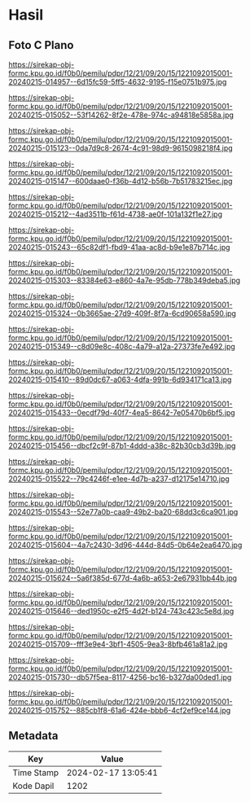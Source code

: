 # Hasil

## Foto C Plano

https://sirekap-obj-formc.kpu.go.id/f0b0/pemilu/pdpr/12/21/09/20/15/1221092015001-20240215-014957--6d15fc59-5ff5-4632-9195-f15e0751b975.jpg

https://sirekap-obj-formc.kpu.go.id/f0b0/pemilu/pdpr/12/21/09/20/15/1221092015001-20240215-015052--53f14262-8f2e-478e-974c-a94818e5858a.jpg

https://sirekap-obj-formc.kpu.go.id/f0b0/pemilu/pdpr/12/21/09/20/15/1221092015001-20240215-015123--0da7d9c8-2674-4c91-98d9-9615098218f4.jpg

https://sirekap-obj-formc.kpu.go.id/f0b0/pemilu/pdpr/12/21/09/20/15/1221092015001-20240215-015147--600daae0-f36b-4d12-b56b-7b51783215ec.jpg

https://sirekap-obj-formc.kpu.go.id/f0b0/pemilu/pdpr/12/21/09/20/15/1221092015001-20240215-015212--4ad3511b-f61d-4738-ae0f-101a132f1e27.jpg

https://sirekap-obj-formc.kpu.go.id/f0b0/pemilu/pdpr/12/21/09/20/15/1221092015001-20240215-015243--65c82df1-fbd9-41aa-ac8d-b9e1e87b714c.jpg

https://sirekap-obj-formc.kpu.go.id/f0b0/pemilu/pdpr/12/21/09/20/15/1221092015001-20240215-015303--83384e63-e860-4a7e-95db-778b349deba5.jpg

https://sirekap-obj-formc.kpu.go.id/f0b0/pemilu/pdpr/12/21/09/20/15/1221092015001-20240215-015324--0b3665ae-27d9-409f-8f7a-6cd90658a590.jpg

https://sirekap-obj-formc.kpu.go.id/f0b0/pemilu/pdpr/12/21/09/20/15/1221092015001-20240215-015349--c8d09e8c-408c-4a79-a12a-27373fe7e492.jpg

https://sirekap-obj-formc.kpu.go.id/f0b0/pemilu/pdpr/12/21/09/20/15/1221092015001-20240215-015410--89d0dc67-a063-4dfa-991b-6d934171ca13.jpg

https://sirekap-obj-formc.kpu.go.id/f0b0/pemilu/pdpr/12/21/09/20/15/1221092015001-20240215-015433--0ecdf79d-40f7-4ea5-8642-7e05470b6bf5.jpg

https://sirekap-obj-formc.kpu.go.id/f0b0/pemilu/pdpr/12/21/09/20/15/1221092015001-20240215-015456--dbcf2c9f-87b1-4ddd-a38c-82b30cb3d39b.jpg

https://sirekap-obj-formc.kpu.go.id/f0b0/pemilu/pdpr/12/21/09/20/15/1221092015001-20240215-015522--79c4246f-e1ee-4d7b-a237-d12175e14710.jpg

https://sirekap-obj-formc.kpu.go.id/f0b0/pemilu/pdpr/12/21/09/20/15/1221092015001-20240215-015543--52e77a0b-caa9-49b2-ba20-68dd3c6ca901.jpg

https://sirekap-obj-formc.kpu.go.id/f0b0/pemilu/pdpr/12/21/09/20/15/1221092015001-20240215-015604--4a7c2430-3d96-444d-84d5-0b64e2ea6470.jpg

https://sirekap-obj-formc.kpu.go.id/f0b0/pemilu/pdpr/12/21/09/20/15/1221092015001-20240215-015624--5a6f385d-677d-4a6b-a653-2e67931bb44b.jpg

https://sirekap-obj-formc.kpu.go.id/f0b0/pemilu/pdpr/12/21/09/20/15/1221092015001-20240215-015646--ded1950c-e2f5-4d2f-b124-743c423c5e8d.jpg

https://sirekap-obj-formc.kpu.go.id/f0b0/pemilu/pdpr/12/21/09/20/15/1221092015001-20240215-015709--fff3e9e4-3bf1-4505-9ea3-8bfb461a81a2.jpg

https://sirekap-obj-formc.kpu.go.id/f0b0/pemilu/pdpr/12/21/09/20/15/1221092015001-20240215-015730--db57f5ea-8117-4256-bc16-b327da00ded1.jpg

https://sirekap-obj-formc.kpu.go.id/f0b0/pemilu/pdpr/12/21/09/20/15/1221092015001-20240215-015752--885cb1f8-61a6-424e-bbb6-4cf2ef9ce144.jpg


## Metadata

| Key        | Value               |
| ---------- | ------------------- |
| Time Stamp | 2024-02-17 13:05:41 |
| Kode Dapil | 1202                |



